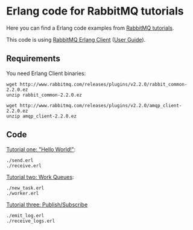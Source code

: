 # Erlang code for RabbitMQ tutorials #

Here you can find a Erlang code examples from [RabbitMQ
tutorials](http://www.rabbitmq.com/getstarted.html).

This code is using [RabbitMQ Erlang
Client](http://hg.rabbitmq.com/rabbitmq-erlang-client/) ([User
Guide](http://www.rabbitmq.com/erlang-client-user-guide.html)).


## Requirements

You need Erlang Client binaries:

    wget http://www.rabbitmq.com/releases/plugins/v2.2.0/rabbit_common-2.2.0.ez
    unzip rabbit_common-2.2.0.ez

    wget http://www.rabbitmq.com/releases/plugins/v2.2.0/amqp_client-2.2.0.ez
    unzip amqp_client-2.2.0.ez


## Code

[Tutorial one: "Hello World!"](http://www.rabbitmq.com/tutorial-one-python.html):

    ./send.erl
    ./receive.erl

[Tutorial two: Work Queues](http://www.rabbitmq.com/tutorial-two-python.html):

    ./new_task.erl
    ./worker.erl

[Tutorial three: Publish/Subscribe](http://www.rabbitmq.com/tutorial-three-python.html)

    ./emit_log.erl
    ./receive_logs.erl
